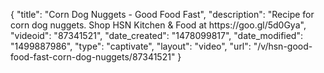 {
    "title": "Corn Dog Nuggets - Good Food Fast",
    "description": "Recipe for corn dog nuggets. Shop HSN Kitchen & Food at https:\/\/goo.gl\/5d0Gya",
    "videoid": "87341521",
    "date_created": "1478099817",
    "date_modified": "1499887986",
    "type": "captivate",
    "layout": "video",
    "url": "\/v\/hsn-good-food-fast-corn-dog-nuggets\/87341521"
}
